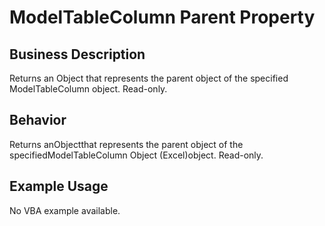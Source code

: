 # ModelTableColumn Parent Property

## Business Description
Returns an Object that represents the parent object of the specified ModelTableColumn object. Read-only.

## Behavior
Returns anObjectthat represents the parent object of the specifiedModelTableColumn Object (Excel)object. Read-only.

## Example Usage
No VBA example available.